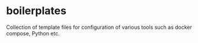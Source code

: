 # boilerplates
Collection of template files for configuration of various tools such as docker compose, Python etc.
